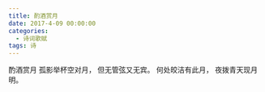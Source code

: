 ```yaml
---
title: 酌酒赏月
date: 2017-4-09 00:00:00
categories:
  - 诗词歌赋
tags: 诗
---
```


酌酒赏月
孤影举杯空对月，
但无管弦又无宾。
何处皎洁有此月，
夜拨青天现月明。